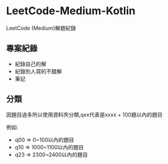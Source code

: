 # LeetCode-Medium-Kotlin
LeetCode (Medium)解題紀錄

## 專案紀錄
* 紀錄自己的解
* 紀錄別人寫的不錯解
* 筆記

## 分類
因題目過多所以使用資料夾分類,qxx代表是xxxx + 100題以內的題目  

例如:
* q00 => 0~100以內的題目
* q10 => 1000~1100以內的題目
* q23 => 2300~2400以內的題目
